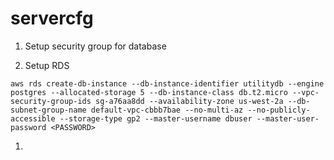 # servercfg

1. Setup security group for database

1. Setup RDS
 ```
aws rds create-db-instance --db-instance-identifier utilitydb --engine postgres --allocated-storage 5 --db-instance-class db.t2.micro --vpc-security-group-ids sg-a76aa8dd --availability-zone us-west-2a --db-subnet-group-name default-vpc-cbbb7bae --no-multi-az --no-publicly-accessible --storage-type gp2 --master-username dbuser --master-user-password <PASSWORD>
 ```

1. 

